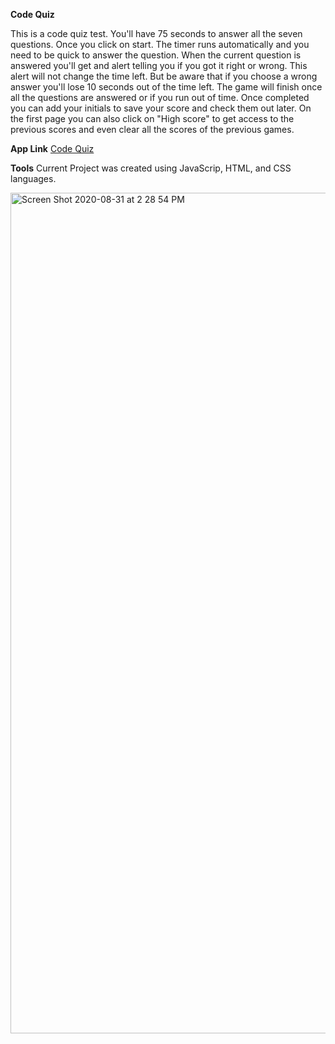 **Code Quiz**<br/>

This is a code quiz test. You'll have 75 seconds to answer all the seven questions. 
Once you click on start. The timer runs automatically and you need to be quick to answer the question.
When the current question is answered you'll get and alert telling you if you got it right or wrong.
This alert will not change the time left.
But be aware that if you choose a wrong answer you'll lose 10 seconds out of the time left. 
The game will finish once all the questions are answered or if you run out of time. 
Once completed you can add your initials to save your score and check them out later. 
On the first page you can also click on "High score" to get access to the previous scores and even clear all the scores of the previous games. 

**App Link**
[Code Quiz](https://mathbolson.github.io/Code-quiz/)

**Tools**
Current Project was created using JavaScrip, HTML, and CSS languages.

<img width="1345" alt="Screen Shot 2020-08-31 at 2 28 54 PM" src="https://user-images.githubusercontent.com/66330168/91748509-75ab3e00-eb96-11ea-99a5-9268601be3ab.png">

